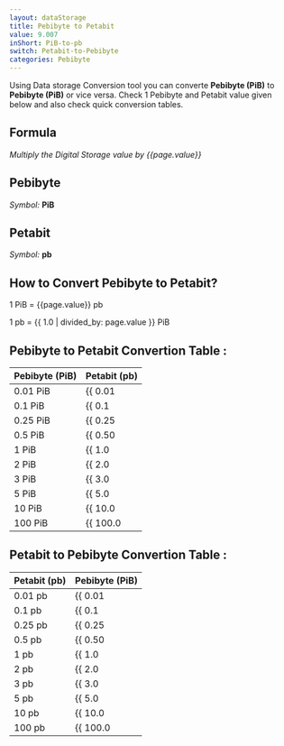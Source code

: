 ```yaml
---
layout: dataStorage
title: Pebibyte to Petabit
value: 9.007
inShort: PiB-to-pb
switch: Petabit-to-Pebibyte
categories: Pebibyte
---
```


Using Data storage Conversion tool you can converte **Pebibyte (PiB)** to **Pebibyte (PiB)** or vice versa. Check 1 Pebibyte and Petabit value given below and also check quick conversion tables.

## Formula
*Multiply the Digital Storage value by {{page.value}}*

## Pebibyte
*Symbol:* **PiB**

## Petabit
*Symbol:* **pb**

## How to Convert Pebibyte to Petabit?

1 PiB = {{page.value}} pb

1 pb = {{ 1.0 | divided_by: page.value }} PiB


## Pebibyte to Petabit Convertion Table :

| Pebibyte (PiB) | Petabit (pb) |
| ---- | ---- |
| 0.01 PiB | {{ 0.01 | times: page.value | round: 12 }} pb |
| 0.1 PiB | {{ 0.1 | times: page.value | round: 12 }} pb |
| 0.25 PiB | {{ 0.25 | times: page.value | round: 12 }} pb |
| 0.5 PiB | {{ 0.50 | times: page.value | round: 12 }} pb |
| 1 PiB | {{ 1.0 | times: page.value | round: 12 }} pb |
| 2 PiB | {{ 2.0 | times: page.value | round: 12 }} pb |
| 3 PiB | {{ 3.0 | times: page.value | round: 12 }} pb |
| 5 PiB | {{ 5.0 | times: page.value | round: 12 }} pb |
| 10 PiB | {{ 10.0 | times: page.value | round: 12 }} pb |
| 100 PiB | {{ 100.0 | times: page.value | round: 12 }} pb |

## Petabit to Pebibyte Convertion Table :

| Petabit (pb) | Pebibyte (PiB) |
| ---- | ---- |
| 0.01 pb | {{ 0.01 | divided_by: page.value | round: 12 }} PiB |
| 0.1 pb | {{ 0.1 | divided_by: page.value | round: 12 }} PiB |
| 0.25 pb | {{ 0.25 | divided_by: page.value | round: 12 }} PiB |
| 0.5 pb | {{ 0.50 | divided_by: page.value | round: 12 }} PiB |
| 1 pb | {{ 1.0 | divided_by: page.value | round: 12 }} PiB |
| 2 pb | {{ 2.0 | divided_by: page.value | round: 12 }} PiB |
| 3 pb | {{ 3.0 | divided_by: page.value | round: 12 }} PiB |
| 5 pb | {{ 5.0 | divided_by: page.value | round: 12 }} PiB |
| 10 pb | {{ 10.0 | divided_by: page.value | round: 12 }} PiB |
| 100 pb | {{ 100.0 | divided_by: page.value | round: 12 }} PiB |


<script>
document.getElementById('selectInput')[21].selected = true
document.getElementById('selectOutput')[18].selected = true
</script>
